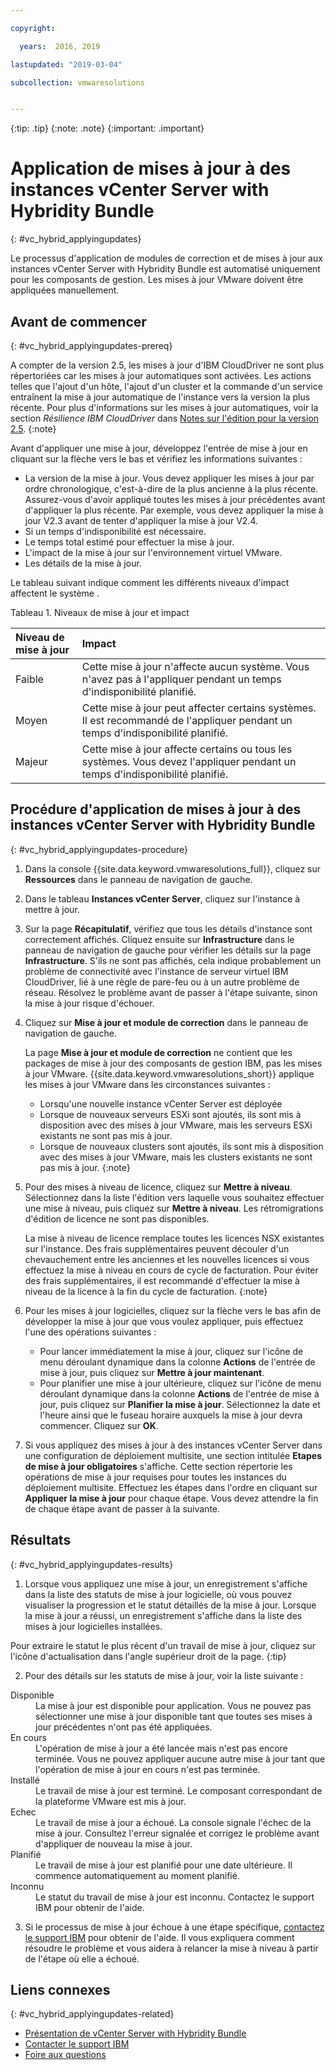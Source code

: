 ```yaml
---

copyright:

  years:  2016, 2019

lastupdated: "2019-03-04"

subcollection: vmwaresolutions


---
```


{:tip: .tip}
{:note: .note}
{:important: .important}

# Application de mises à jour à des instances vCenter Server with Hybridity Bundle
{: #vc_hybrid_applyingupdates}

Le processus d'application de modules de correction et de mises à jour aux instances vCenter Server with Hybridity Bundle est automatisé uniquement pour les composants de gestion. Les mises à jour VMware doivent être appliquées manuellement.

## Avant de commencer
{: #vc_hybrid_applyingupdates-prereq}

A compter de la version 2.5, les mises à jour d'IBM CloudDriver ne sont plus répertoriées car les mises à jour automatiques sont activées. Les actions telles que l'ajout d'un hôte, l'ajout d'un cluster et la commande d'un service entraînent la mise à jour automatique de l'instance vers la version la plus récente. Pour plus d'informations sur les mises à jour automatiques, voir la section *Résilience IBM CloudDriver* dans [Notes sur l'édition pour la version 2.5](/docs/services/vmwaresolutions/vmonic?topic=vmware-solutions-relnotes_v25).
{:note}

Avant d'appliquer une mise à jour, développez l'entrée de mise à jour en cliquant sur la flèche vers le bas et vérifiez les informations suivantes :
* La version de la mise à jour. Vous devez appliquer les mises à jour par ordre chronologique, c'est-à-dire de la plus ancienne à la plus récente. Assurez-vous d'avoir appliqué toutes les mises à jour précédentes avant d'appliquer la plus récente. Par exemple, vous devez appliquer la mise à jour V2.3 avant de tenter d'appliquer la mise à jour V2.4.
* Si un temps d'indisponibilité est nécessaire.
* Le temps total estimé pour effectuer la mise à jour.
* L'impact de la mise à jour sur l'environnement virtuel VMware.
* Les détails de la mise à jour.

Le tableau suivant indique comment les différents niveaux d'impact affectent le système .

Tableau 1. Niveaux de mise à jour et impact

| Niveau de mise à jour  | Impact        |  
|:------------- |:------------- |
| Faible    | Cette mise à jour n'affecte aucun système. Vous n'avez pas à l'appliquer pendant un temps d'indisponibilité planifié. |  
| Moyen | Cette mise à jour peut affecter certains systèmes. Il est recommandé de l'appliquer pendant un temps d'indisponibilité planifié. |  
| Majeur  | Cette mise à jour affecte certains ou tous les systèmes. Vous devez l'appliquer pendant un temps d'indisponibilité planifié. |  

## Procédure d'application de mises à jour à des instances vCenter Server with Hybridity Bundle
{: #vc_hybrid_applyingupdates-procedure}

1. Dans la console {{site.data.keyword.vmwaresolutions_full}}, cliquez sur **Ressources** dans le panneau de navigation de gauche.
2. Dans le tableau **Instances vCenter Server**, cliquez sur l'instance à mettre à jour.
3. Sur la page **Récapitulatif**, vérifiez que tous les détails d'instance sont correctement affichés. Cliquez ensuite sur **Infrastructure** dans le panneau de navigation de gauche pour vérifier les détails sur la page **Infrastructure**.
   S'ils ne sont pas affichés, cela indique probablement un problème de connectivité avec l'instance de serveur virtuel IBM CloudDriver, lié à une règle de pare-feu ou à un autre problème de réseau. Résolvez le problème avant de passer à l'étape suivante, sinon la mise à jour risque d'échouer.
4. Cliquez sur **Mise à jour et module de correction** dans le panneau de navigation de gauche.

   La page **Mise à jour et module de correction** ne contient que les packages de mise à jour des composants de gestion IBM, pas les mises à jour VMware. {{site.data.keyword.vmwaresolutions_short}} applique les mises à jour VMware dans les circonstances suivantes :
   * Lorsqu'une nouvelle instance vCenter Server est déployée
   * Lorsque de nouveaux serveurs ESXi sont ajoutés, ils sont mis à disposition avec des mises à jour VMware, mais les serveurs ESXi existants ne sont pas mis à jour.
   * Lorsque de nouveaux clusters sont ajoutés, ils sont mis à disposition avec des mises à jour VMware, mais les clusters existants ne sont pas mis à jour.
   {:note}

5. Pour des mises à niveau de licence, cliquez sur **Mettre à niveau**. Sélectionnez dans la liste l'édition vers laquelle vous souhaitez effectuer une mise à niveau, puis cliquez sur **Mettre à niveau**. Les rétromigrations d'édition de licence ne sont pas disponibles.

   La mise à niveau de licence remplace toutes les licences NSX existantes sur l'instance. Des frais supplémentaires peuvent découler d'un chevauchement entre les anciennes et les nouvelles licences si vous effectuez la mise à niveau en cours de cycle de facturation. Pour éviter des frais supplémentaires, il est recommandé d'effectuer la mise à niveau de la licence à la fin du cycle de facturation.
   {:note}

6. Pour les mises à jour logicielles, cliquez sur la flèche vers le bas afin de développer la mise à jour que vous voulez appliquer, puis effectuez l'une des opérations suivantes :
   *  Pour lancer immédiatement la mise à jour, cliquez sur l'icône de menu déroulant dynamique dans la colonne **Actions** de l'entrée de mise à jour, puis cliquez sur **Mettre à jour maintenant**.
   *  Pour planifier une mise à jour ultérieure, cliquez sur l'icône de menu déroulant dynamique dans la colonne **Actions** de l'entrée de mise à jour, puis cliquez sur **Planifier la mise à jour**. Sélectionnez la date et l'heure ainsi que le fuseau horaire auxquels la mise à jour devra commencer. Cliquez sur **OK**.
7. Si vous appliquez des mises à jour à des instances vCenter Server dans une configuration de déploiement multisite, une section intitulée **Etapes de mise à jour obligatoires** s'affiche. Cette section répertorie les opérations de mise à jour requises pour toutes les instances du déploiement multisite. Effectuez les étapes dans l'ordre en cliquant sur **Appliquer la mise à jour** pour chaque étape. Vous devez attendre la fin de chaque étape avant de passer à la suivante.   

## Résultats
{: #vc_hybrid_applyingupdates-results}

1. Lorsque vous appliquez une mise à jour, un enregistrement s'affiche dans la liste des statuts de mise à jour logicielle, où vous pouvez visualiser la progression et le statut détaillés de la mise à jour. Lorsque la mise à jour a réussi, un enregistrement s'affiche dans la liste des mises à jour logicielles installées.

  Pour extraire le statut le plus récent d'un travail de mise à jour, cliquez sur l'icône d'actualisation dans l'angle supérieur droit de la page.
  {:tip}

2. Pour des détails sur les statuts de mise à jour, voir la liste suivante :
<dl class="dl">
<dt class="dt dlterm">Disponible</dt>
<dd class="dd">La mise à jour est disponible pour application. Vous ne pouvez pas sélectionner une mise à jour disponible tant que toutes ses mises à jour précédentes n'ont pas été appliquées.
</dd>
<dt class="dt dlterm">En cours</dt>
<dd class="dd">L'opération de mise à jour a été lancée mais n'est pas encore terminée. Vous ne pouvez appliquer aucune autre mise à jour tant que l'opération de mise à jour en cours n'est pas
terminée.</dd>
<dt class="dt dlterm">Installé</dt>
<dd class="dd">Le travail de mise à jour est terminé. Le composant correspondant de la plateforme VMware est mis à jour.</dd>
<dt class="dt dlterm">Echec</dt>
<dd class="dd">Le travail de mise à jour a échoué. La console signale l'échec de la mise à jour. Consultez l'erreur signalée et corrigez le problème
avant d'appliquer de nouveau la mise à jour.</dd>
<dt class="dt dlterm">Planifié</dt>
<dd class="dd">Le travail de mise à jour est planifié pour une date ultérieure. Il commence automatiquement au moment planifié.</dd>
<dt class="dt dlterm">Inconnu</dt>
<dd class="dd">Le statut du travail de mise à jour est inconnu. Contactez le support IBM pour obtenir de l'aide.</dd>
</dl>

3. Si le processus de mise à jour échoue à une étape spécifique, [contactez le support IBM](/docs/services/vmwaresolutions/vmonic?topic=vmware-solutions-trbl_support) pour obtenir de l'aide. Il vous expliquera comment résoudre le problème et vous aidera à relancer la mise à niveau à partir de l'étape où elle a échoué.

## Liens connexes
{: #vc_hybrid_applyingupdates-related}

* [Présentation de vCenter Server with Hybridity Bundle](/docs/services/vmwaresolutions/vcenter?topic=vmware-solutions-vc_hybrid_overview)
* [Contacter le support IBM](/docs/services/vmwaresolutions/vmonic?topic=vmware-solutions-trbl_support)
* [Foire aux questions](/docs/services/vmwaresolutions/vmonic?topic=vmware-solutions-faq)
